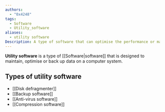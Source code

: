 ```yaml
---
authors:
  - "0x4248"
tags:
  - Software
  - Utility_software
aliases:
  - utility software
Description: A type of software that can optimise the performance or maintain a system.
---
```

**Utility software** is a type of [[Software|software]] that is designed to maintain, optimise or back up data on a computer system.

## Types of utility software
- [[Disk defragmenter]]
- [[Backup software]]
- [[Anti-virus software]]
- [[Compression software]]